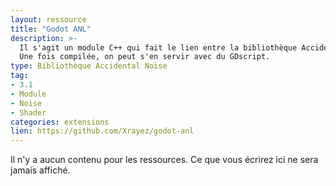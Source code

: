 ```yaml
---
layout: ressource
title: "Godot ANL"
description: >-
  Il s'agit un module C++ qui fait le lien entre la bibliothèque Accidental Noise et Godot Engine.
  Une fois compilée, on peut s'en servir avec du GDscript.
type: Bibliothèque Accidental Noise
tag:
- 3.1
- Module
- Noise
- Shader
categories: extensions
lien: https://github.com/Xrayez/godot-anl
---
```


Il n'y a aucun contenu pour les ressources.
Ce que vous écrirez ici ne sera jamais affiché.

